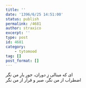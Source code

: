 ```yaml
---
title: ''
date: '1396/6/25 14:51:00'
status: publish
permalink: /4681
author: straxico
excerpt: ''
type: post
id: 4681
category:
    - tytomood
tag: []
post_format: []
---
```

ای که مینالی زِ دوران، جورِ یارِ من نگر  
اضطراب از من نگر، صبر و قرار از من نگر